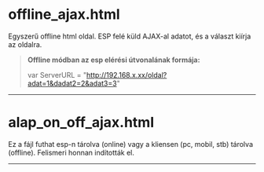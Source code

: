 # offline_ajax.html
Egyszerű offline html oldal.  ESP felé küld AJAX-al adatot, és a választ kiírja az oldalra.
>**Offline módban az esp elérési útvonalának formája:**
>
>var ServerURL = "http://192.168.x.xx/oldal?adat=1&dadat2=2&adat3=3"

----------

# alap_on_off_ajax.html
Ez a fájl futhat esp-n tárolva (online) vagy a kliensen (pc, mobil, stb) tárolva (offline). Felismeri honnan indították el. 

----------
